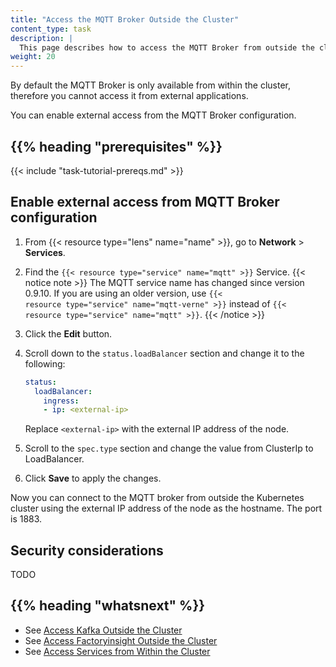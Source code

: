 ```yaml
---
title: "Access the MQTT Broker Outside the Cluster"
content_type: task
description: |
  This page describes how to access the MQTT Broker from outside the cluster.
weight: 20
---
```


<!-- overview -->

By default the MQTT Broker is only available from within the cluster, therefore
you cannot access it from external applications.

You can enable external access from the MQTT Broker configuration.

## {{% heading "prerequisites" %}}

{{< include "task-tutorial-prereqs.md" >}}

<!-- steps -->

## Enable external access from MQTT Broker configuration

1. From {{< resource type="lens" name="name" >}}, go to **Network** > **Services**.
2. Find the `{{< resource type="service" name="mqtt" >}}` Service.
   {{< notice note >}}
   The MQTT service name has changed since version 0.9.10. If you are using an older
   version, use <code>{{< resource type="service" name="mqtt-verne" >}}</code> instead of
   <code>{{< resource type="service" name="mqtt" >}}</code>.
   {{< /notice >}}
3. Click the **Edit** button.
4. Scroll down to the `status.loadBalancer` section and change it to the following:

   ```yaml
   status:
     loadBalancer:
       ingress:
       - ip: <external-ip>
   ```

   Replace `<external-ip>` with the external IP address of the node.
5. Scroll to the `spec.type` section and change the value from ClusterIp to LoadBalancer.
6. Click **Save** to apply the changes.

Now you can connect to the MQTT broker from outside the Kubernetes cluster using
the external IP address of the node as the hostname. The port is 1883.

<!-- discussion -->

## Security considerations

TODO

<!-- Optional section; add links to information related to this topic. -->
## {{% heading "whatsnext" %}}

- See [Access Kafka Outside the Cluster](/docs/administration/access-kafka-outside-cluster)
- See [Access Factoryinsight Outside the Cluster](/docs/administration/access-factoryinsight-outside-cluster)
- See [Access Services from Within the Cluster](/docs/administration/access-services-from-cluster)
